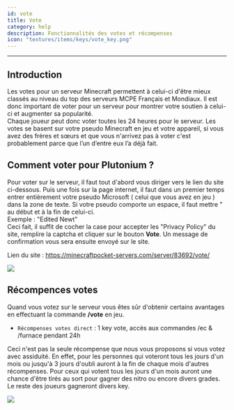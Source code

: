 ```yaml
---
id: vote
title: Vote
category: help
description: Fonctionnalités des votes et récompenses
icon: "textures/items/keys/vote_key.png"
---
```

___

## Introduction

Les votes pour un serveur Minecraft permettent à celui-ci d'être mieux classés au niveau du top des serveurs MCPE Français et Mondiaux. 
Il est donc important de voter pour un serveur pour montrer votre soutien à celui-ci et augmenter sa popularité.  
Chaque joueur peut donc voter toutes les 24 heures pour le serveur. 
Les votes se basent sur votre pseudo Minecraft  en jeu et votre appareil, si vous avez des frères et sœurs et que vous n'arrivez pas à voter c'est probablement parce que l’un d’entre eux l’a déjà fait.
 
## Comment voter pour Plutonium ? 

Pour voter sur le serveur, il faut tout d'abord vous diriger vers le lien du site ci-dessous. 
Puis une fois sur la page internet, il faut dans un premier temps entrer entièrement votre pseudo Microsoft ( celui que vous avez en jeu ) dans la zone de texte. 
Si votre pseudo comporte un espace, il faut  mettre " au début et à la fin de celui-ci.   
Exemple : "Edited Newt"  
Ceci fait, il suffit de cocher la case pour accepter les "Privacy Policy" du site, remplire la captcha et cliquer sur le bouton **Vote**. Un message de confirmation vous sera ensuite envoyé sur le site. 

Lien du site : https://minecraftpocket-servers.com/server/83692/vote/ 

<img style="margin: 0 auto;display:block;" src="https://user-images.githubusercontent.com/91474741/159535022-0171c4d5-9ba8-40bd-a265-b48e36cee25d.png">

## Récompences votes 

Quand vous votez sur le serveur vous êtes sûr d'obtenir certains avantages en effectuant la commande **/vote** en jeu.

- `` Récompenses votes direct `` : 1 key vote, accès aux commandes /ec & /furnace pendant 24h 

Ceci n'est pas la seule récompense que nous vous proposons si vous votez avec assiduité. En effet, pour les personnes qui voteront tous les jours d'un mois ou jusqu'à 3 jours d'oubli auront à la fin de chaque mois d'autres récompenses. 
Pour ceux qui votent tous les jours d'un mois auront une chance d'être tirés au sort pour gagner des nitro ou encore divers grades. Le reste des joueurs gagneront divers key. 

<img style="margin: 0 auto;display:block;" src="https://user-images.githubusercontent.com/91474741/159535785-a84cd283-6a0c-4552-81f7-6ed84730ff9a.png"> 
